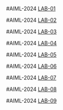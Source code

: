 #AIML-2024
[LAB-01](https://github.com/kushiraj18/KUSHIRAJ.git)

#AIML-2024
[LAB-02](https://github.com/kushiraj18/KUSHIRAJ.git)

#AIML-2024
[LAB-03](https://github.com/kushiraj18/KUSHIRAJ.git)

#AIML-2024
[LAB-04](https://github.com/kushiraj18/KUSHIRAJ.git)

#AIML-2024
[LAB-05](https://github.com/kushiraj18/KUSHIRAJ.git)

#AIML-2024
[LAB-06](https://github.com/kushiraj18/KUSHIRAJ.git)

#AIML-2024
[LAB-07](https://github.com/kushiraj18/KUSHIRAJ.git)

#AIML-2024
[LAB-08](https://github.com/kushiraj18/KUSHIRAJ.git)

#AIML-2024
[LAB-09](https://github.com/kushiraj18/KUSHIRAJ.git)
